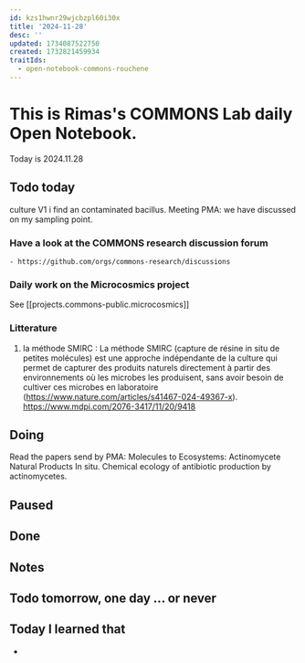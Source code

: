 ```yaml
---
id: kzs1hwnr29wjcbzpl60i30x
title: '2024-11-28'
desc: ''
updated: 1734087522750
created: 1732821459934
traitIds:
  - open-notebook-commons-rouchene
---
```




# This is Rimas's COMMONS Lab daily Open Notebook.

Today is 2024.11.28

## Todo today
culture V1 i find an contaminated bacillus.
Meeting PMA: we have discussed on my sampling point.


### Have a look at the COMMONS research discussion forum
    - https://github.com/orgs/commons-research/discussions

### Daily work on the Microcosmics project

See [[projects.commons-public.microcosmics]]


### Litterature
1. la méthode SMIRC :
La méthode SMIRC (capture de résine in situ de petites molécules) est une approche indépendante de la culture qui permet de capturer des produits naturels directement à partir des environnements où les microbes les produisent, sans avoir besoin de cultiver ces microbes en laboratoire (https://www.nature.com/articles/s41467-024-49367-x).
https://www.mdpi.com/2076-3417/11/20/9418  


###

## Doing
Read the papers send by PMA:  Molecules to Ecosystems: Actinomycete Natural Products In situ. Chemical ecology of antibiotic production by actinomycetes. 

## Paused

## Done

## Notes

## Todo tomorrow, one day ... or never 


###
###


## Today I learned that

- 